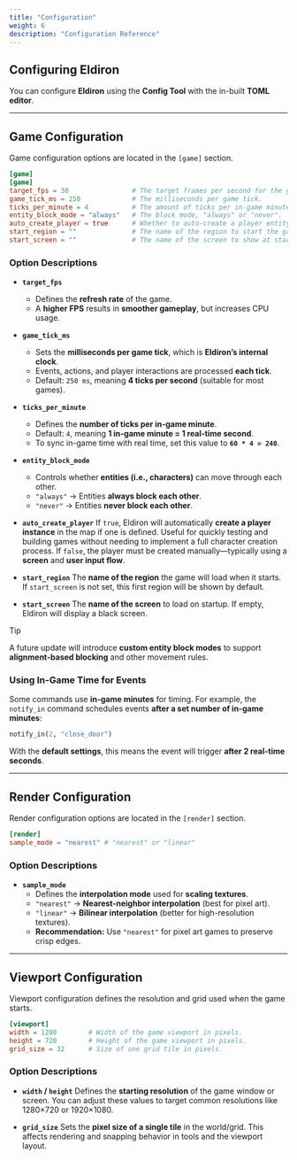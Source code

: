 ```yaml
---
title: "Configuration"
weight: 6
description: "Configuration Reference"
---
```


## Configuring Eldiron

You can configure **Eldiron** using the **Config Tool** with the in-built **TOML editor**.

---

## Game Configuration

Game configuration options are located in the `[game]` section.

```toml
[game]
[game]
target_fps = 30                # The target frames per second for the game.
game_tick_ms = 250             # The milliseconds per game tick.
ticks_per_minute = 4           # The amount of ticks per in-game minute.
entity_block_mode = "always"   # The block mode, "always" or "never".
auto_create_player = true      # Whether to auto-create a player entity.
start_region = ""              # The name of the region to start the game in.
start_screen = ""              # The name of the screen to show at startup.
```
### **Option Descriptions**

- **`target_fps`**
  - Defines the **refresh rate** of the game.
  - A **higher FPS** results in **smoother gameplay**, but increases CPU usage.

- **`game_tick_ms`**
  - Sets the **milliseconds per game tick**, which is **Eldiron’s internal clock**.
  - Events, actions, and player interactions are processed **each tick**.
  - Default: `250 ms`, meaning **4 ticks per second** (suitable for most games).

- **`ticks_per_minute`**
  - Defines the **number of ticks per in-game minute**.
  - Default: `4`, meaning **1 in-game minute = 1 real-time second**.
  - To sync in-game time with real time, set this value to **`60 * 4 = 240`**.

- **`entity_block_mode`**
  - Controls whether **entities (i.e., characters)** can move through each other.
  - `"always"` → Entities **always block each other**.
  - `"never"` → Entities **never block each other**.

- **`auto_create_player`**
  If `true`, Eldiron will automatically **create a player instance** in the map if one is defined.
  Useful for quickly testing and building games without needing to implement a full character creation process.
  If `false`, the player must be created manually—typically using a **screen** and **user input flow**.

- **`start_region`**
  The **name of the region** the game will load when it starts.
  If `start_screen` is not set, this first region will be shown by default.

- **`start_screen`**
  The **name of the screen** to load on startup.
  If empty, Eldiron will display a black screen.


> [!TIP]
> A future update will introduce **custom entity block modes** to support **alignment-based blocking** and other movement rules.

### **Using In-Game Time for Events**

Some commands use **in-game minutes** for timing.
For example, the `notify_in` command schedules events **after a set number of in-game minutes**:

```python
notify_in(2, "close_door")
```

With the **default settings**, this means the event will trigger **after 2 real-time seconds**.

---

## Render Configuration

Render configuration options are located in the `[render]` section.

```toml
[render]
sample_mode = "nearest" # "nearest" or "linear"
```
### **Option Descriptions**

- **`sample_mode`**
  - Defines the **interpolation mode** used for **scaling textures**.
  - `"nearest"` → **Nearest-neighbor interpolation** (best for pixel art).
  - `"linear"` → **Bilinear interpolation** (better for high-resolution textures).
  - **Recommendation:** Use `"nearest"` for pixel art games to preserve crisp edges.

---

## Viewport Configuration

Viewport configuration defines the resolution and grid used when the game starts.

```toml
[viewport]
width = 1280        # Width of the game viewport in pixels.
height = 720        # Height of the game viewport in pixels.
grid_size = 32      # Size of one grid tile in pixels.
```

  ### **Option Descriptions**

  - **`width` / `height`**
    Defines the **starting resolution** of the game window or screen.
    You can adjust these values to target common resolutions like 1280×720 or 1920×1080.

  - **`grid_size`**
    Sets the **pixel size of a single tile** in the world/grid.
    This affects rendering and snapping behavior in tools and the viewport layout.
